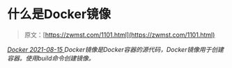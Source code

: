 <!--yml
category: 未分类
date: 0001-01-01 00:00:00
-->

# 什么是Docker镜像

> 原文：[https://zwmst.com/1101.html](https://zwmst.com/1101.html)

   [ *Docker* ](https://zwmst.com/docker)*[ <time datetime="2021-08-15T10:26:46+08:00"> 2021-08-15 </time> ](https://zwmst.com/1101.html)  Docker镜像是Docker容器的源代码，Docker镜像用于创建容器。使用build命令创建镜像。*